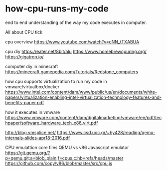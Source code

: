 # how-cpu-runs-my-code
end to end understanding of the way my code executes in computer.

All about CPU tick

cpu overview
https://www.youtube.com/watch?v=cNN_tTXABUA

cpu diy
https://eater.net/8bit/alu
https://www.homebrewcpuring.org/
https://gigatron.io/

computer diy in minecraft
https://minecraft.gamepedia.com/Tutorials/Redstone_computers

how cpu supports virtualization to run my code in vmware/virtualbox/docker
https://www.intel.com/content/dam/www/public/us/en/documents/white-papers/virtualization-enabling-intel-virtualization-technology-features-and-benefits-paper.pdf

how it executes in vmware
https://www.vmware.com/content/dam/digitalmarketing/vmware/en/pdf/techpaper/software_hardware_tech_x86_virt.pdf

http://blog.vmsplice.net/
https://www.csd.uoc.gr/~hy428/reading/qemu-internals-slides-apr18-2016.pdf

CPU emulattion core files QEMU vs v86 Javascript emulator
https://git.qemu.org/?p=qemu.git;a=blob_plain;f=cpus.c;hb=refs/heads/master
https://github.com/copy/v86/blob/master/src/cpu.js
